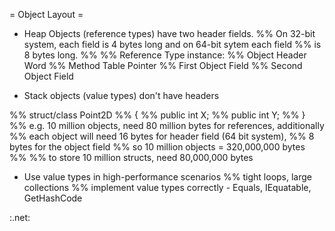 = Object Layout =
* Heap Objects (reference types) have two header fields. 
%% On 32-bit system, each field is 4 bytes long and on 64-bit sytem each field
%% is 8 bytes long.
%%
%% Reference Type instance:
%%    Object Header Word
%%    Method Table Pointer
%%    First Object Field
%%    Second Object Field


* Stack objects (value types) don't have headers

%%  struct/class Point2D
%% {
%%  public int X;
%%  public int Y;
%% }
%% e.g. 10 million objects, need 80 million bytes for references, additionally 
%% each object will need 16 bytes for header field (64 bit system),
%% 8 bytes for the object field
%% so 10 million objects = 320,000,000 bytes
%%
%% to store 10 million structs, need 80,000,000 bytes

* Use value types in high-performance scenarios
%% tight loops, large collections
%% implement value types correctly - Equals, IEquatable<T>, GetHashCode

:.net:
